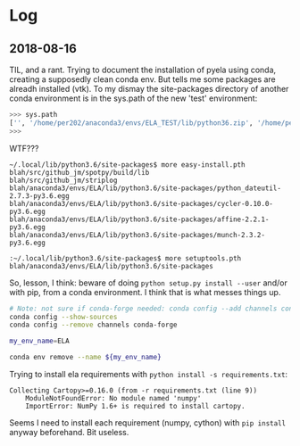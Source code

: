 # Log

## 2018-08-16

TIL, and a rant.
Trying to document the installation of pyela using conda, creating a supposedly clean conda env. But tells me some packages are alreadh installed (vtk). To my dismay the site-packages directory of another conda environment is in the sys.path of the new 'test' environment:

```python
>>> sys.path
['', '/home/per202/anaconda3/envs/ELA_TEST/lib/python36.zip', '/home/per202/anaconda3/envs/ELA_TEST/lib/python3.6', '/home/per202/anaconda3/envs/ELA_TEST/lib/python3.6/lib-dynload', '/home/per202/.local/lib/python3.6/site-packages', '/home/per202/src/github_jm/spotpy/build/lib', '/home/per202/src/github_jm/striplog', '/home/per202/anaconda3/envs/ELA/lib/python3.6/site-packages/python_dateutil-2.7.3-py3.6.egg', '/home/per202/anaconda3/envs/ELA/lib/python3.6/site-packages/cycler-0.10.0-py3.6.egg', '/home/per202/anaconda3/envs/ELA/lib/python3.6/site-packages/affine-2.2.1-py3.6.egg', '/home/per202/anaconda3/envs/ELA/lib/python3.6/site-packages/munch-2.3.2-py3.6.egg', '/home/per202/anaconda3/envs/ELA/lib/python3.6/site-packages', '/home/per202/anaconda3/envs/ELA_TEST/lib/python3.6/site-packages']
>>>
```

WTF??? 

```
~/.local/lib/python3.6/site-packages$ more easy-install.pth 
blah/src/github_jm/spotpy/build/lib
blah/src/github_jm/striplog
blah/anaconda3/envs/ELA/lib/python3.6/site-packages/python_dateutil-2.7.3-py3.6.egg
blah/anaconda3/envs/ELA/lib/python3.6/site-packages/cycler-0.10.0-py3.6.egg
blah/anaconda3/envs/ELA/lib/python3.6/site-packages/affine-2.2.1-py3.6.egg
blah/anaconda3/envs/ELA/lib/python3.6/site-packages/munch-2.3.2-py3.6.egg
```

```
:~/.local/lib/python3.6/site-packages$ more setuptools.pth 
blah/anaconda3/envs/ELA/lib/python3.6/site-packages
```

So, lesson, I think: beware of doing `python setup.py install --user` and/or with pip, from a conda environment. I think that is what messes things up.

```sh
# Note: not sure if conda-forge needed: conda config --add channels conda-forge
conda config --show-sources
conda config --remove channels conda-forge
```

```sh
my_env_name=ELA
```

```sh
conda env remove --name ${my_env_name}
```

Trying to install ela requirements with `python install -s requirements.txt`:

```
Collecting Cartopy>=0.16.0 (from -r requirements.txt (line 9))
    ModuleNotFoundError: No module named 'numpy'
    ImportError: NumPy 1.6+ is required to install cartopy.
```

Seems I need to install each requirement (numpy, cython) with `pip install` anyway beforehand. Bit useless.

